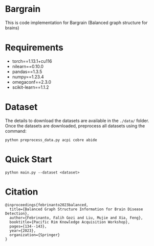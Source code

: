 # Bargrain

This is code implementation for Bargrain (Balanced graph structure for brains)

# Requirements
- torch==1.13.1+cu116
- nilearn==0.10.0
- pandas==1.3.5
- numpy==1.23.4
- omegaconf==2.3.0
- scikit-learn==1.1.2

# Dataset

The details to download the datasets are available in the ``./data/`` folder. Once the datasets are downloaded, preprocess all datasets using the command:

```
python preprocess_data.py acpi cobre abide
```

# Quick Start

```
python main.py --dataset <dataset>
```

# Citation

```
@inproceedings{febrinanto2023balanced,
  title={Balanced Graph Structure Information for Brain Disease Detection},
  author={Febrinanto, Falih Gozi and Liu, Mujie and Xia, Feng},
  booktitle={Pacific Rim Knowledge Acquisition Workshop},
  pages={134--143},
  year={2023},
  organization={Springer}
}
```